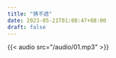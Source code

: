 ```yaml
---
title: "猜不透"
date: 2023-05-21T01:08:47+08:00
draft: false
---
```


{{< audio src="/audio/01.mp3" >}}

